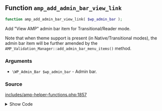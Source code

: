 ## Function `amp_add_admin_bar_view_link`

```php
function amp_add_admin_bar_view_link( $wp_admin_bar );
```

Add &quot;View AMP&quot; admin bar item for Transitional/Reader mode.

Note that when theme support is present (in Native/Transitional modes), the admin bar item will be further amended by the `AMP_Validation_Manager::add_admin_bar_menu_items()` method.

### Arguments

* `\WP_Admin_Bar $wp_admin_bar` - Admin bar.

### Source

[includes/amp-helper-functions.php:1857](TODO)

<details>
<summary>Show Code</summary>

```php
<php ?>```

</details>
